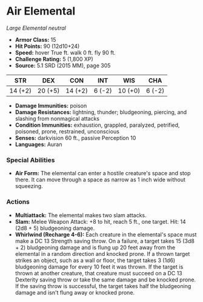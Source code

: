 # Air Elemental

*Large* *Elemental* *neutral*

- **Armor Class:** 15
- **Hit Points:** 90 (12d10+24)
- **Speed:** hover True ft. walk 0 ft. fly 90 ft.
- **Challenge Rating:** 5 (1,800 XP)
- **Source:** 5.1 SRD (2015 MM), page 305

| STR | DEX | CON | INT | WIS | CHA |
| --- | --- | --- | --- | --- | --- |
| 14 (+2) | 20 (+5) | 14 (+2) | 6 (-2) | 10 (+0) | 6 (-2) |

- **Damage Immunities:** poison
- **Damage Resistances:** lightning, thunder; bludgeoning, piercing, and slashing from nonmagical attacks
- **Condition Immunities:** exhaustion, grappled, paralyzed, petrified, poisoned, prone, restrained, unconscious
- **Senses:** darkvision 60 ft., passive Perception 10
- **Languages:** Auran

### Special Abilities

- **Air Form:** The elemental can enter a hostile creature's space and stop there. It can move through a space as narrow as 1 inch wide without squeezing.

### Actions

- **Multiattack:** The elemental makes two slam attacks.
- **Slam:** Melee Weapon Attack: +8 to hit, reach 5 ft., one target. Hit: 14 (2d8 + 5) bludgeoning damage.
- **Whirlwind (Recharge 4-6):** Each creature in the elemental's space must make a DC 13 Strength saving throw. On a failure, a target takes 15 (3d8 + 2) bludgeoning damage and is flung up 20 feet away from the elemental in a random direction and knocked prone. If a thrown target strikes an object, such as a wall or floor, the target takes 3 (1d6) bludgeoning damage for every 10 feet it was thrown. If the target is thrown at another creature, that creature must succeed on a DC 13 Dexterity saving throw or take the same damage and be knocked prone.<br>If the saving throw is successful, the target takes half the bludgeoning damage and isn't flung away or knocked prone.


